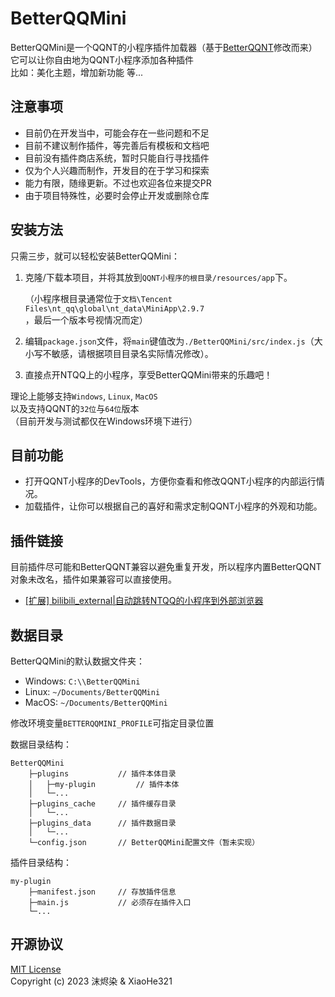 # BetterQQMini

BetterQQMini是一个QQNT的小程序插件加载器（基于[BetterQQNT](https://github.com/mo-jinran/BetterQQNT)修改而来）  
它可以让你自由地为QQNT小程序添加各种插件  
比如：美化主题，增加新功能 等...


## 注意事项

- 目前仍在开发当中，可能会存在一些问题和不足
- 目前不建议制作插件，等完善后有模板和文档吧
- 目前没有插件商店系统，暂时只能自行寻找插件
- 仅为个人兴趣而制作，开发目的在于学习和探索
- 能力有限，随缘更新。不过也欢迎各位来提交PR
- 由于项目特殊性，必要时会停止开发或删除仓库


## 安装方法

只需三步，就可以轻松安装BetterQQMini：

1. 克隆/下载本项目，并将其放到`QQNT小程序的根目录/resources/app`下。

   （小程序根目录通常位于`文档\Tencent Files\nt_qq\global\nt_data\MiniApp\2.9.7`，最后一个版本号视情况而定）

2. 编辑`package.json`文件，将`main`键值改为`./BetterQQMini/src/index.js`（大小写不敏感，请根据项目目录名实际情况修改）。

3. 直接点开NTQQ上的小程序，享受BetterQQMini带来的乐趣吧！

理论上能够支持`Windows`, `Linux`, `MacOS`  
以及支持QQNT的`32位`与`64位`版本  
（目前开发与测试都仅在Windows环境下进行）


## 目前功能

- 打开QQNT小程序的DevTools，方便你查看和修改QQNT小程序的内部运行情况。
- 加载插件，让你可以根据自己的喜好和需求定制QQNT小程序的外观和功能。


## 插件链接

目前插件尽可能和BetterQQNT兼容以避免重复开发，所以程序内置BetterQQNT对象未改名，插件如果兼容可以直接使用。

- [[扩展] bilibili_external|自动跳转NTQQ的小程序到外部浏览器](https://github.com/xh321/BetterQQMini-bilibili-external)


## 数据目录

BetterQQMini的默认数据文件夹：

- Windows: `C:\\BetterQQMini`
- Linux: `~/Documents/BetterQQMini`
- MacOS: `~/Documents/BetterQQMini`

修改环境变量`BETTERQQMINI_PROFILE`可指定目录位置

数据目录结构：
```
BetterQQMini
    ├─plugins           // 插件本体目录
    │   ├─my-plugin         // 插件本体
    │   └─...
    ├─plugins_cache     // 插件缓存目录
    │   └─...
    ├─plugins_data      // 插件数据目录
    │   └─...
    └─config.json       // BetterQQMini配置文件（暂未实现）
```

插件目录结构：
```
my-plugin
    ├─manifest.json     // 存放插件信息
    ├─main.js           // 必须存在插件入口
    └─...
```


## 开源协议

[MIT License](./LICENSE)  
Copyright (c) 2023 沫烬染 & XiaoHe321
